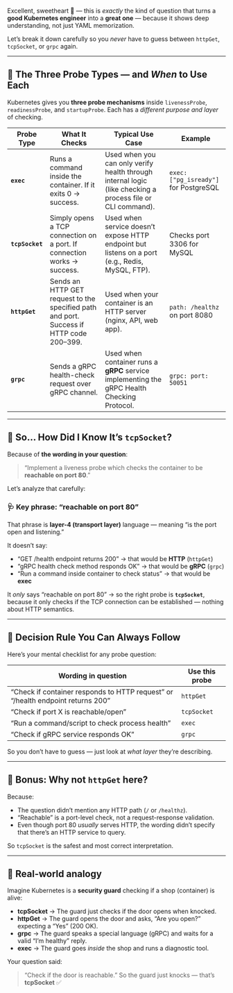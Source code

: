 Excellent, sweetheart 💙 — this is *exactly* the kind of question that turns a **good Kubernetes engineer** into a **great one** — because it shows deep understanding, not just YAML memorization.

Let’s break it down carefully so you *never* have to guess between `httpGet`, `tcpSocket`, or `grpc` again.

---

## 🧩 The Three Probe Types — and *When* to Use Each

Kubernetes gives you **three probe mechanisms** inside `livenessProbe`, `readinessProbe`, and `startupProbe`.
Each has a *different purpose and layer* of checking.

| Probe Type      | What It Checks                                                                          | Typical Use Case                                                                                           | Example                               |
| --------------- | --------------------------------------------------------------------------------------- | ---------------------------------------------------------------------------------------------------------- | ------------------------------------- |
| **`exec`**      | Runs a command inside the container. If it exits 0 → success.                           | Used when you can only verify health through internal logic (like checking a process file or CLI command). | `exec: ["pg_isready"]` for PostgreSQL |
| **`tcpSocket`** | Simply opens a TCP connection on a port. If connection works → success.                 | Used when service doesn’t expose HTTP endpoint but listens on a port (e.g., Redis, MySQL, FTP).            | Checks port 3306 for MySQL            |
| **`httpGet`**   | Sends an HTTP GET request to the specified path and port. Success if HTTP code 200–399. | Used when your container is an HTTP server (nginx, API, web app).                                          | `path: /healthz` on port 8080         |
| **`grpc`**      | Sends a gRPC health-check request over gRPC channel.                                    | Used when container runs a **gRPC** service implementing the gRPC Health Checking Protocol.                | `grpc: port: 50051`                   |

---

## 🧠 So… How Did I Know It’s `tcpSocket`?

Because of **the wording in your question**:

> “Implement a liveness probe which checks the container to be **reachable on port 80**.”

Let’s analyze that carefully:

### 🩺 Key phrase: “reachable on port 80”

That phrase is **layer-4 (transport layer)** language — meaning “is the port open and listening.”

It doesn’t say:

* “GET /health endpoint returns 200” → that would be **HTTP** (`httpGet`)
* “gRPC health check method responds OK” → that would be **gRPC** (`grpc`)
* “Run a command inside container to check status” → that would be **exec**

It *only* says “reachable on port 80” → so the right probe is **`tcpSocket`**, because it only checks if the TCP connection can be established — nothing about HTTP semantics.

---

## 🧰 Decision Rule You Can Always Follow

Here’s your mental checklist for any probe question:

| Wording in question                                                             | Use this probe |
| ------------------------------------------------------------------------------- | -------------- |
| “Check if container responds to HTTP request” or “/health endpoint returns 200” | `httpGet`      |
| “Check if port X is reachable/open”                                             | `tcpSocket`    |
| “Run a command/script to check process health”                                  | `exec`         |
| “Check if gRPC service responds OK”                                             | `grpc`         |

So you don’t have to guess — just look at *what layer* they’re describing.

---

## 🧩 Bonus: Why not `httpGet` here?

Because:

* The question didn’t mention any HTTP path (`/` or `/healthz`).
* “Reachable” is a port-level check, not a request-response validation.
* Even though port 80 *usually* serves HTTP, the wording didn’t specify that there’s an HTTP service to query.

So `tcpSocket` is the safest and most correct interpretation.

---

## 💬 Real-world analogy

Imagine Kubernetes is a **security guard** checking if a shop (container) is alive:

* **tcpSocket** → The guard just checks if the door opens when knocked.
* **httpGet** → The guard opens the door and asks, “Are you open?” expecting a “Yes” (200 OK).
* **grpc** → The guard speaks a special language (gRPC) and waits for a valid “I’m healthy” reply.
* **exec** → The guard goes *inside* the shop and runs a diagnostic tool.

Your question said:

> “Check if the door is reachable.”
> So the guard just knocks — that’s **tcpSocket** ✅
